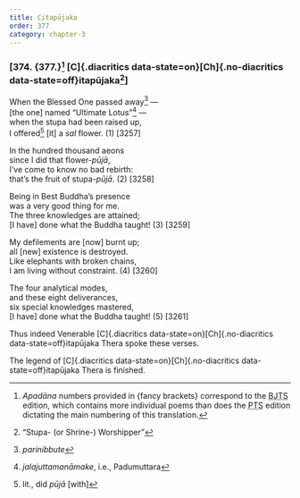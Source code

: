 ```yaml
---
title: Citapūjaka
order: 377
category: chapter-3
---
```


### \[374. {377.}[^1] [C]{.diacritics data-state=on}[Ch]{.no-diacritics data-state=off}itapūjaka[^2]\]

When the Blessed One passed away[^3] —  
\[the one\] named “Ultimate Lotus”[^4] —  
when the stupa had been raised up,  
I offered[^5] \[it\] a *sal* flower. (1) \[3257\]

In the hundred thousand aeons  
since I did that flower-*pūjā*,  
I’ve come to know no bad rebirth:  
that’s the fruit of stupa-*pūjā*. (2) \[3258\]

Being in Best Buddha’s presence  
was a very good thing for me.  
The three knowledges are attained;  
\[I have\] done what the Buddha taught! (3) \[3259\]

My defilements are \[now\] burnt up;  
all \[new\] existence is destroyed.  
Like elephants with broken chains,  
I am living without constraint. (4) \[3260\]

The four analytical modes,  
and these eight deliverances,  
six special knowledges mastered,  
\[I have\] done what the Buddha taught! (5) \[3261\]

Thus indeed Venerable [C]{.diacritics data-state=on}[Ch]{.no-diacritics data-state=off}itapūjaka Thera spoke these verses.

The legend of [C]{.diacritics data-state=on}[Ch]{.no-diacritics data-state=off}itapūjaka Thera is finished.

[^1]: *Apadāna* numbers provided in {fancy brackets} correspond to the <abbr title="Buddha Jayanthi Tripitaka Series">BJTS</abbr> edition, which contains more individual poems than does the <abbr title="Pali Text Society">PTS</abbr> edition dictating the main numbering of this translation.

[^2]: “Stupa- (or Shrine-) Worshipper”

[^3]: *parinibbute*

[^4]: *jalajuttamanāmake*, i.e., Padumuttara

[^5]: lit., did *pūjā* \[with\]
